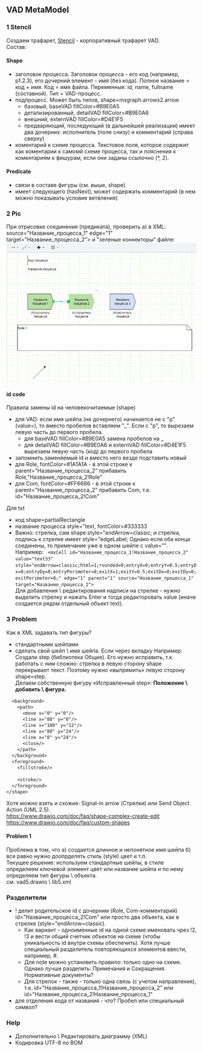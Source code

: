 ## VAD MetaModel
### 1 Stencil
Создаем трафарет, [Stencil](https://github.com/bpmbpm/doc/blob/main/BPM/graphic_editor/visio/terms.md) - корпоративный трафарет VAD.  
Состав:
#### Shape
- заголовок процесса. Заголовок процесса - его код (например, p1.2.3), его дочерний элемент - имя (без кода). Полное название = код + имя. Код = имя файла. Переменные: id, name, fullname (составной). Тип = VAD-процесс.
- подпроцесс. Может быть типов, shape=mxgraph.arrows2.arrow 
  - базовый, baseVAD fillColor=#B9E0A5
  - детализированный, detailVAD fillColor=#B9E0A6
  - внешний, externVAD fillColor=#D4E1F5
  - предваряющий, последующий (в дальнейшей реализации)
имеет два дочерних: исполнитель (поле снизу) и комментарий (справа сверху)
- коментарий к схеме процесса. Текстовое поля, которое содержит как коментарии к самомй схеме процесса, так и пояснения к коментариям к фишурам, если они заданы ссылочно (*, 2).
#### Predicate  
- связи в составе фигуры (см. выше, shape)
- имеет следующего (hasNext), может содержать комментарий (в нем можно показывать условие ветвления)

### 2 Pic
При отрисовке соединения (предиката), проверить а) в XML: source="Название_процесса_1" edge="1" target="Название_процесса_2"> и "зеленые коннекторы" файле:  
![ris11](https://github.com/bpmbpm/draw-vad/blob/main/notation/pic/VAD-notation.png)

#### id code
Правила замены id на человекочитаемые (shape)
- для VAD: если имя шейпа (не дочернего) начинается не с "p" (value=), то вместо пробелов вставляем "_". Если с "p", то вырезаем левую часть до первого пробела.
  - для baseVAD fillColor=#B9E0A5 замена пробелов на _
  - для detailVAD fillColor=#B9E0A6 и externVAD fillColor=#D4E1F5 вырезаем левую часть (код) до первого пробела
- запомнить заменяемый id и вместо него везде подставить новый
- для Role, fontColor=#1A1A1A - в этой строке к parent="Название_процесса_2" прибавить Role,"Название_процесса_2!Role"
- для Com,  fontColor=#FF6666 - в этой строке к parent="Название_процесса_2" прибавить Com, т.е. id="Название_процесса_2!Com"

Для txt
- код shape=partialRectangle
- название процесса style="text, fontColor=#333333
- Важно: стрелка, сам shape style="endArrow=classic; и стрелка, подпись к стрелке имеет style="edgeLabel;
Однако если оба конца соединены, то примечание уже в одном шейпе с value="". Например:
``` <mxCell id="Название_процесса_1!Название_процесса_2" value="text33" style="endArrow=classic;html=1;rounded=0;entryX=0;entryY=0.5;entryDx=0;entryDy=0;entryPerimeter=0;exitX=1;exitY=0.5;exitDx=0;exitDy=0;exitPerimeter=0;" edge="1" parent="1" source="Название_процесса_1" target="Название_процесса_2">```  
Для добавления \ редактирования надписи на стрелке - нужно выделить стрелку и нажать Enter и тогда редакторовать value (иначе создается рядом отдельный объект text).

### 3 Problem
Как в XML задавать тип фигуры? 
- стандартными шейпами
- сделать свой шейп \ имя шейпа. Если через вкладку 
Например: Создали step (библиотека Общие). Его нужно исправить, т.к. работать с ним сложно: стрелка в левую сторону shape перекрывает текст. Поэтому нужно «выпрямить» левую сторону shape=step.  
Делаем собственную фигуру «Исправленный step»: **Положение \ добавить \ фигура.**
``` <shape name="stencilName1" h="24" w="100" aspect="variable" strokewidth="inherit">
  <background>
    <path>
      <move x="0" y="0"/>
      <line x="80" y="0"/>
      <line x="100" y="12"/>
      <line x="80" y="24"/>
      <line x="0" y="24"/>
      <close/>
    </path>
  </background>
  <foreground>
    <fillstroke/>
    
    <stroke/>
  </foreground>
</shape>
```
Хотя можно взять и схожие: Signal-in arrow (Стрелки) или Send Object Action (UML 2.5).  
https://www.drawio.com/doc/faq/shape-complex-create-edit  
https://www.drawio.com/doc/faq/custom-shapes  
#### Problem 1
Проблема в том, что а) создается длинное и непонятное имя шейпа б) все равно нужно доопрделять стиль (style) цвет и т.п.  
Текущее решение: используем стандартные шейпы, в стиле определяем ключевой элемент цвет или название шейпа и по нему определяем тип фигуры \ объекта.  
см. vad5.drawio \ lib5.xml

### Разделители
- ! делит родительское id с дочерним (Role, Com-комментарий) id="Название_процесса_2!Com" или просто два объекта, как в стрелке (style="endArrow=classic).
  -  Как вариант - одноименные id на одной схеме именовать чрез !2, !3 и вести общий счетчик объектов на схеме (чтобы уникальность id внутри схемы обеспечить). Хотя лучше специальный разделитель повторяющихся элементов ввести, например, #.
  - Для note можно установить правило: только одно на схеме. Однако лучше разделить: Примечания и Сокращения. Нормативные документы? 
  - Для стрелок - также - только одна связь (с учетом направления), т.е. id="Название_процесса_1!Название_процесса_2" или id="Название_процесса_2!Название_процесса_1"
- для отделения кода от названия - что? Пробел или специальный символ? 
  
### Help
- Дополнительно \ Редактировать диаграмму (XML)
- Кодировка UTF-8 no BOM
